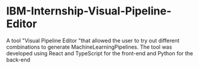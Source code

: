 # IBM-Internship-Visual-Pipeline-Editor
A tool "Visual Pipeline Editor "that allowed the user to try out different combinations to generate MachineLearningPipelines. The tool was developed using React and TypeScript for the front-end and Python for the back-end
